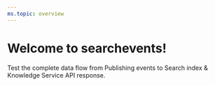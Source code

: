 ```yaml
---
ms.topic: overview
---
```


# Welcome to searchevents!
Test the complete data flow from Publishing events to Search index & Knowledge Service API response.
